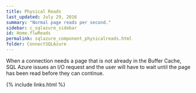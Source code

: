```yaml
---
title: Physical Reads
last_updated: July 29, 2016
summary: "Normal page reads per second."
sidebar: c_sqlazure_sidebar
id: Home.flwReads
permalink: sqlazure_component_physicalreads.html
folder: ConnectSQLAzure
---
```



When a connection needs a page that is not already in the Buffer Cache, SQL Azure issues an I/O request and the user will have to wait until the page has been read before they can continue.


{% include links.html %}
